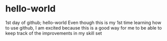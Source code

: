 # hello-world
1st day of github; hello-world
Even though this is my 1st time learning how to use github, I am excited because this is a good way for me to be able to keep track of the improvements in my skill set 

